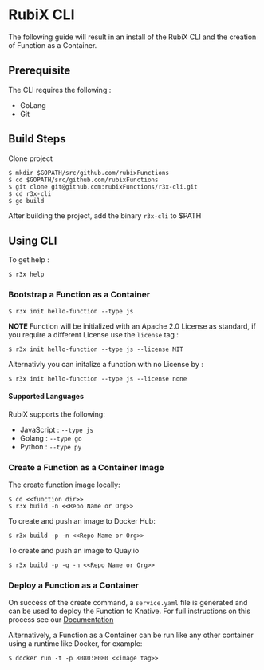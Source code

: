 # RubiX CLI
The following guide will result in an install of the RubiX CLI and the creation of Function as a Container.

## Prerequisite
The CLI requires the following :
- GoLang
- Git

## Build Steps
Clone project
```
$ mkdir $GOPATH/src/github.com/rubixFunctions
$ cd $GOPATH/src/github.com/rubixFunctions
$ git clone git@github.com:rubixFunctions/r3x-cli.git
$ cd r3x-cli
$ go build
```
After building the project, add the binary `r3x-cli` to $PATH

## Using CLI
To get help :
```
$ r3x help
```
### Bootstrap a Function as a Container
```
$ r3x init hello-function --type js 
```
**NOTE** Function will be initialized with an Apache 2.0 License as standard, if you require a different License use the `license` tag :
```
$ r3x init hello-function --type js --license MIT
```
Alternativly you can initalize a function with no License by :
```
$ r3x init hello-function --type js --license none
```
#### Supported Languages 
RubiX supports the following:

- JavaScript : `--type js`
- Golang : `--type go`
- Python : `--type py`

### Create a Function as a Container Image
The create function image locally:
```
$ cd <<function dir>>
$ r3x build -n <<Repo Name or Org>>
```
To create and push an image to Docker Hub:
```
$ r3x build -p -n <<Repo Name or Org>>

```
To create and push an image to Quay.io
```
$ r3x build -p -q -n <<Repo Name or Org>>
```

### Deploy a Function as a Container 
On success of the create command, a `service.yaml` file is generated and can be used to deploy the Function to Knative. For full instructions on this process see our [Documentation](https://github.com/rubixFunctions/r3x-docs/blob/master/install/README.md)

Alternatively, a Function as a Container can be run like any other container using a runtime like Docker, for example:
```
$ docker run -t -p 8080:8080 <<image tag>>
```
